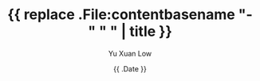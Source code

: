 ---
date: '{{ .Date }}'
draft: true
title: '{{ replace .File:contentbasename "-" " " | title }}'
lastMod: "{{ .Date }}"
description: ""
image: ""
author: "Yu Xuan Low"
authorImage: "profile.png"
math: false
tags: []
---
